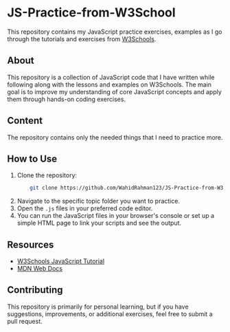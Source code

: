 # JS-Practice-from-W3School
This repository contains my JavaScript practice exercises, examples as I go through the tutorials and exercises from [W3Schools](https://www.w3schools.com/js/).

## About

This repository is a collection of JavaScript code that I have written while following along with the lessons and examples on W3Schools. The main goal is to improve my understanding of core JavaScript concepts and apply them through hands-on coding exercises.

## Content

The repository contains only the needed things that I need to practice more.

## How to Use

1. Clone the repository:
   ```bash
       git clone https://github.com/WahidRahman123/JS-Practice-from-W3School.git
   ```
2. Navigate to the specific topic folder you want to practice.
3. Open the `.js` files in your preferred code editor.
4. You can run the JavaScript files in your browser's console or set up a simple HTML page to link your scripts and see the output.

## Resources

- [W3Schools JavaScript Tutorial](https://www.w3schools.com/js/)
- [MDN Web Docs](https://developer.mozilla.org/en-US/docs/Web/JavaScript)

## Contributing

This repository is primarily for personal learning, but if you have suggestions, improvements, or additional exercises, feel free to submit a pull request.
